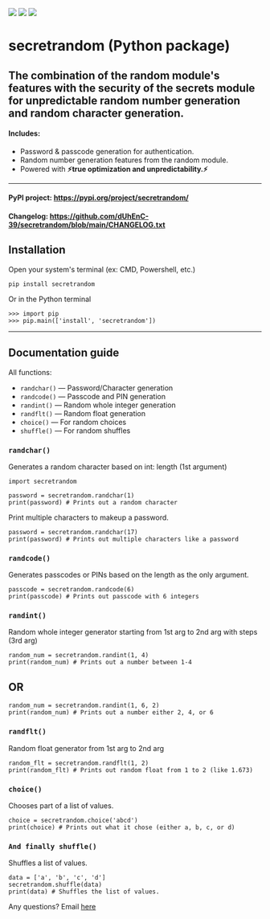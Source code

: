 ![](https://pypi-camo.freetls.fastly.net/c6d123c80807cb0c81e95ecd063048a1c82f6ede/68747470733a2f2f696d672e736869656c64732e696f2f62616467652f70726163746963616c5f666f722d756e7072656469637461626c655f6e756d6265725f67656e65726174696f6e5f666f725f6175746874656e7469636174696f6e2d626c7565) ![](https://img.shields.io/badge/Latest_release-secretrandom_v2.2.2-orange) ![](https://img.shields.io/badge/on-PyPI-blue)

# secretrandom (Python package)

## The combination of the **random** module's features with the security of the **secrets** module for unpredictable random number generation and random character generation.

#### Includes:

*   Password & passcode generation for authentication.
*   Random number generation features from the random module.
*   Powered with **⚡true optimization and unpredictability.⚡**

- - -
#### PyPI project: https://pypi.org/project/secretrandom/
#### Changelog: https://github.com/dUhEnC-39/secretrandom/blob/main/CHANGELOG.txt

## Installation
Open your system's terminal (ex: CMD, Powershell, etc.)
```
pip install secretrandom
```
Or in the Python terminal
```
>>> import pip
>>> pip.main(['install', 'secretrandom'])
```
- - -
## Documentation guide

All functions:

*   `randchar()` — Password/Character generation
*   `randcode()` — Passcode and PIN generation
*   `randint()` — Random whole integer generation
*   `randflt()` — Random float generation
*   `choice()` — For random choices
*   `shuffle()` — For random shuffles

### `randchar()`

Generates a random character based on int: length (1st argument)

```
import secretrandom

password = secretrandom.randchar(1)
print(password) # Prints out a random character
```
Print multiple characters to makeup a password.

```
password = secretrandom.randchar(17)
print(password) # Prints out multiple characters like a password
```

### `randcode()`

Generates passcodes or PINs based on the length as the only argument.

```
passcode = secretrandom.randcode(6)
print(passcode) # Prints out passcode with 6 integers   
```

### `randint()`

Random whole integer generator starting from 1st arg to 2nd arg with steps (3rd arg)

```
random_num = secretrandom.randint(1, 4)
print(random_num) # Prints out a number between 1-4    
```

## OR

```
random_num = secretrandom.randint(1, 6, 2)
print(random_num) # Prints out a number either 2, 4, or 6   
```

### `randflt()`

Random float generator from 1st arg to 2nd arg

```
random_flt = secretrandom.randflt(1, 2)
print(random_flt) # Prints out random float from 1 to 2 (like 1.673)  
```

### `choice()`

Chooses part of a list of values.

```
choice = secretrandom.choice('abcd')
print(choice) # Prints out what it chose (either a, b, c, or d)  
```

### `And finally shuffle()`

Shuffles a list of values.

```
data = ['a', 'b', 'c', 'd']
secretrandom.shuffle(data)
print(data) # Shuffles the list of values.
```

Any questions? Email [here](mailto:albeback01@gmail.com?subject=Python%20library%20secretrandom%20question.)

